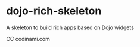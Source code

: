 dojo-rich-skeleton
==================

A skeleton to build rich apps based on Dojo widgets


CC codinami.com